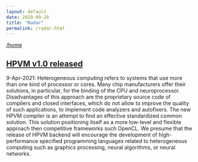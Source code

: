 ```yaml
---
layout: default
date: 2020-09-28
title: "Radar"
permalink: /radar.html
---
```


[/home](/)

## [HPVM v1.0 released](https://lists.llvm.org/pipermail/llvm-dev/2021-April/149693.html)

9-Apr-2021: 
Heterogeneous computing refers to systems that use more than one 
kind of processor or cores.
Many chip manufacturers offer their solutions, in particular, for 
the binding of the CPU and neuroprocessor. Disadvantages of 
this approach are the proprietary source code of compilers and closed 
interfaces, which do not allow to improve the quality 
of such applications, to implement code analyzers and autofixers. 
The new HPVM compiler is an attempt to find an effective standardized common solution. 
This solution positioning itself as a more low-level and flexible approach 
then competitive frameworks such OpenCL.
We presume that the release of HPVM backend will encourage the development of
high-performance specified programming languages related to 
heterogeneous computing such as graphics processing, neural 
algorithms, or neural networks.


